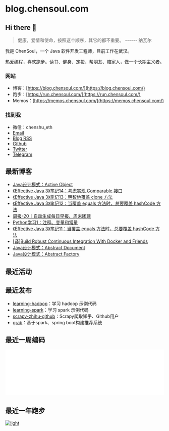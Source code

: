 # blog.chensoul.com

<!-- readme starts -->

## Hi there 👋

> 健康，爱情和使命，按照这个顺序，其它的都不重要。 ------ 纳瓦尔

我是 ChenSoul，一个 Java 软件开发工程师，目前工作在武汉。

热爱编程，喜欢跑步。读书、健身、定投、帮朋友、陪家人，做一个长期主义者。

### 网站
- 博客：[https://blog.chensoul.com/](https://blog.chensoul.com/)
- 跑步：[https://run.chensoul.com/](https://run.chensoul.com/)
- Memos：[https://memos.chensoul.com/](https://memos.chensoul.com/)



### 找到我

- 微信：chenshu_eth
- [Email](mailto:chensoul.eth@gmail.com)
- [Blog RSS](https://blog.chensoul.com/index.xml)
- [Github](https://github.com/chensoul)
- [Twitter](https://twitter.com/chensoul_eth)
- [Telegram](https://t.me/chensoul_share)



## 最新博客

<!-- blog starts -->
- [Java设计模式：Active Object](https://blog.chensoul.com/posts/2023/05/26/java-design-patterns-active-object/)
- [《Effective Java 3》笔记14：考虑实现 Comparable 接口](https://blog.chensoul.com/posts/2023/05/26/consider-implementing-comparable/)
- [《Effective Java 3》笔记13：明智地覆盖 clone 方法](https://blog.chensoul.com/posts/2023/05/26/override-clone-judiciously/)
- [《Effective Java 3》笔记12：当覆盖 equals 方法时，总要覆盖 hashCode 方法](https://blog.chensoul.com/posts/2023/05/26/always-override-tostring/)
- [周报-20｜自动生成每日早报、周末团建](https://blog.chensoul.com/posts/2023/05/25/weekly_review_20/)
- [Python学习1：注释、变量和常量](https://blog.chensoul.com/posts/2023/05/23/python-comment-and-variable/)
- [《Effective Java 3》笔记11：当覆盖 equals 方法时，总要覆盖 hashCode 方法](https://blog.chensoul.com/posts/2023/05/23/always-override-hashcode-when-you-override-equals/)
- [[译]Build Robust Continuous Integration With Docker and Friends](https://blog.chensoul.com/posts/2023/05/22/docker-continuous-integration/)
- [Java设计模式：Abstract Document](https://blog.chensoul.com/posts/2023/05/22/java-design-patterns-abstract-document/)
- [Java设计模式：Abstract Factory](https://blog.chensoul.com/posts/2023/05/22/java-design-patterns-abstract-factory/)
<!-- blog ends -->

## 最近活动

<!-- douban starts -->

<!-- douban ends -->


## 最近发布

<!-- recent_releases starts -->
- [learning-hadoop](https://github.com/chensoul/learning-hadoop/releases/tag/v0.0.1)：学习 hadoop 示例代码
- [learning-spark](https://github.com/chensoul/learning-spark/releases/tag/v0.0.1)：学习 spark 示例代码
- [scrapy-zhihu-github](https://github.com/chensoul/scrapy-zhihu-github/releases/tag/v0.0.1)：Scrapy爬取知乎、Github用户
- [grab](https://github.com/chensoul/grab/releases/tag/v0.0.1)：基于spark、spring boot构建推荐系统
<!-- recent_releases ends -->


## 最近一周编码

![light](https://raw.githubusercontent.com/chensoul/chensoul/main/images/wakatime_weekly_language_stats.svg#gh-light-mode-only)

## 最近一年跑步

[![light](https://raw.githubusercontent.com/chensoul/running_page/master/assets/github_2023.svg#gh-light-mode-only)](https://run.chensoul.com)

<!-- readme ends -->